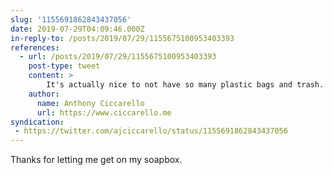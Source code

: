 ```yaml
---
slug: '1155691862843437056'
date: 2019-07-29T04:09:46.000Z
in-reply-to: /posts/2019/07/29/1155675100953403393
references:
  - url: /posts/2019/07/29/1155675100953403393
    post-type: tweet
    content: >
        It's actually nice to not have so many plastic bags and trash. Unfortunately right now reducing our own waste requires questioning a lot of what is suggested in the store.
    author:
      name: Anthony Ciccarello
      url: https://www.ciccarello.me
syndication:
 - https://twitter.com/ajciccarello/status/1155691862843437056
---
```


Thanks for letting me get on my soapbox.
